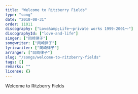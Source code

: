 ```yaml
---
title: "Welcome to Ritzberry Fields"
type: "song"
date: "2010-08-31"
order: 11011
discography: ["Love&amp;Life〜private works 1999-2001〜"]
discographyId: ["love-and-life"]
singer: ["岡崎律子"]
songwriter: ["岡崎律子"]
lyricwriter: ["岡崎律子"]
arranger: ["岡崎律子"]
slug: "/songs/welcome-to-ritzberry-fields"
tags: []
remarks: ""
license: {}
---
```


Welcome to Ritzberry Fields
